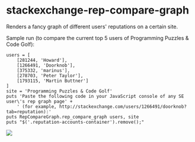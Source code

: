stackexchange-rep-compare-graph
===============================

Renders a fancy graph of different users' reputations on a certain site.

Sample run (to compare the current top 5 users of Programming Puzzles & Code Golf):

    users = [
        [281244, 'Howard'],
        [1266491, 'Doorknob'],
        [375332, 'marinus'],
        [278703, 'Peter Taylor'],
        [1793115, 'Martin Buttner']
    ]
    site = 'Programming Puzzles & Code Golf'
    puts 'Paste the following code in your JavaScript console of any SE user\'s rep graph page' +
        ' (for example, http://stackexchange.com/users/1266491/doorknob?tab=reputation):'
    puts RepCompareGraph.rep_compare_graph users, site
    puts "$('.reputation-accounts-container').remove();"
    
![](http://i.imgur.com/sHD2xfp.png)
